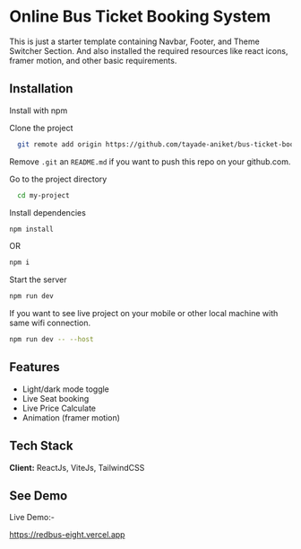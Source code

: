 # Online Bus Ticket Booking System

This is just a starter template containing Navbar, Footer, and Theme Switcher Section. And also installed the required resources like react icons, framer motion, and other basic requirements.



## Installation

Install with npm

Clone the project

```bash
  git remote add origin https://github.com/tayade-aniket/bus-ticket-booking.git
```

Remove `.git` an `README.md` if you want to push this repo on your github.com.

Go to the project directory

```bash
  cd my-project
```

Install dependencies

``` bash
npm install
```
OR 

```bash
npm i
```

Start the server

``` bash
npm run dev
```

If you want to see live project on your mobile or other local machine with same wifi connection.

```bash
npm run dev -- --host
```


## Features

- Light/dark mode toggle
- Live Seat booking
- Live Price Calculate
- Animation (framer motion)


## Tech Stack

**Client:** ReactJs, ViteJs, TailwindCSS



## See Demo

Live Demo:- 

https://redbus-eight.vercel.app




